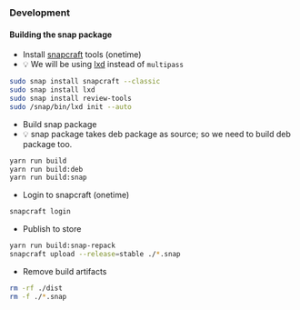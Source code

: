 ### Development

#### Building the snap package

* Install [snapcraft](https://snapcraft.io/snapcraft) tools (onetime)
* :bulb: We will be using [lxd](https://snapcraft.io/docs/build-on-lxd) instead of `multipass`

```bash
sudo snap install snapcraft --classic
sudo snap install lxd
sudo snap install review-tools
sudo /snap/bin/lxd init --auto
```

* Build snap package
* :bulb: snap package takes deb package as source; so we need to build deb package too.

```bash
yarn run build
yarn run build:deb
yarn run build:snap
```

* Login to snapcraft (onetime)

```bash
snapcraft login
```

* Publish to store

```bash
yarn run build:snap-repack
snapcraft upload --release=stable ./*.snap
```

* Remove build artifacts

```bash
rm -rf ./dist
rm -f ./*.snap
```
